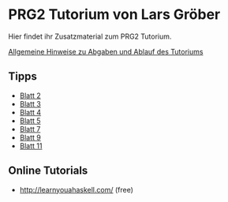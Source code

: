 # PRG2 Tutorium von Lars Gröber

Hier findet ihr Zusatzmaterial zum PRG2 Tutorium.

[Allgemeine Hinweise zu Abgaben und Ablauf des Tutoriums](Hinweise.md)

## Tipps

- [Blatt 2](Tipps/Blatt2.md)
- [Blatt 3](Tipps/Blatt3.md)
- [Blatt 4](Tipps/Blatt4.md)
- [Blatt 5](Tipps/Blatt5.md)
- [Blatt 7](Tipps/Blatt7.md)
- [Blatt 9](Tipps/Blatt9.md)
- [Blatt 11](Tipps/Blatt11.md)

## Online Tutorials

- http://learnyouahaskell.com/ (free)
